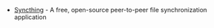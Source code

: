 * [Syncthing](https://syncthing.net/) - A free, open-source peer-to-peer file synchronization application